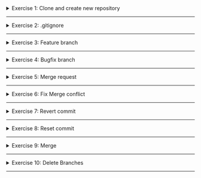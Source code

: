 <details>
<summary>Exercise 1: Clone and create new repository </summary>
<br />

- Clone git repository, creating a new local copy and
- Push it to your own GitHub remote repository.

**steps:**
```sh

# clone repository & change into project dir
git clone git@gitlab.com:devops-bootcamp3/git-project.git
cd git-project

# remove remote repo reference and create your own local repository
rm -rf .git
git init
git add .
git commit -m "Initial commit"

# create git repository on GitHub and push your newly created local repository to it
git remote add origin https://github.com/fsiegrist/devops-bootcamp-03-git.git
git push -u origin main

```

</details>

******

<details>
<summary>Exercise 2: .gitignore </summary>
<br />

You see that build folders and editor specific folders are in the repository and decide to ignore it as a best practice.

Ignore .idea folder, .DS_Store, out and build folders

Hint: remove from git cache first

**create .gitignore file with following entries**
```sh
.idea 
.DS_Store
out 
build
```

**remove cached commited files and commit .gitignore file**
```sh
git rm --cached .DS_Store

# -r for directories
git rm -r --cached .idea
git rm -r --cached out
git rm -r --cached build

# commit and push the changes
git add .
git commit -m "remove ignored files"
git push
```

</details>

******

<details>
<summary>Exercise 3: Feature branch </summary>
 <br />

Create a feature branch and change following:

- Upgrade the logstash-logback-encoder version to 6.6
- Add image to the index.html file (url: https://www.careeraddict.com/uploads/article/58721/illustration-group-people-team-meeting.jpg)

You are done with the changes. So:

- Check your changes using "git diff" and
- Commit them if everything is correct. Note: There is a standard in your team to name commits with descriptive text.
- Push your changes to your remote repository.

**steps**
```sh
# create a feature branch
git checkout -b feature/exercise-3

# in build.gradle upgrade the version of the "logstash-logback-encoder" library from '5.2' to '6.6'
compile group: 'net.logstash.logback', name: 'logstash-logback-encoder', version: '6.6'

# in src/main/webapp/index.html add the following image tag:
<img src="https://www.careeraddict.com/uploads/article/58721/illustration-group-people-team-meeting.jpg" width="700" />

# check and commit changes
git diff
git add build.gradle
git commit -m "Upgrade logback library to version 6.6"
git add src/main/webapp/index.html
git commit -m "Add image"

# as this is a new feature branch there is no need to first pull remote changes

# push new feature branch to remote and track the remote branch
git push -u origin feature/exercise-3
```

</details>

******

<details>
<summary>Exercise 4: Bugfix branch </summary>
<br />

You find out there is a bug in your project, so you need to fix it using a new bugfix branch:
- Create a new bugfix branch
- Fix the spelling error in Application.java file

You are done with the changes. So:
- Check your changes using "git diff" and
- Commit them if everything is correct.
- Push your changes to your remote repository.

**steps**
```sh
# create bugfix branch
git checkout -b bugfix/exercise-4

# fix the spelling error in src/main/java/com/Application.java
log.info("Java app started");

# check and commit changes
git diff
git add .
git commit -m "Fix typo"

# as this is a new bugfix branch there is no need to first pull remote changes

# push new bugfix branch to remote and track the remote branch
git push -u origin bugfix/exercise-4
```

</details>

******

<details>
<summary>Exercise 5: Merge request </summary>
<br />

You are done with the feature, now it needs to be tested and deployed. So:
- Merge your feature branch into master (using a merge request)

**steps**
```sh
# merge feature branch into master. Alternatively do the merge from GitHub UI
git checkout main
git merge feature/exercise-3 

# push the merge to remote master
git push
```

</details>

******

<details>
<summary>Exercise 6: Fix Merge conflict </summary>
<br />

You are on the bugfix branch. You notice the logger library version is old, so:
- Update it to version 6.2 (Change the same location in bugfix branch)

Some time went by since you opened your bugfix branch, so you want the up-to-date master state to avoid major conflicts.
- Merge the master branch in your bugfix branch - fix the merge conflict!

**steps**
```sh
# switch to bugfix branch
git checkout bugfix/exercise-4

# in build.gradle upgrade the version of the "logstash-logback-encoder" library from '5.2' to '6.2'
compile group: 'net.logstash.logback', name: 'logstash-logback-encoder', version: '6.2'

# commit change locally
git add .
git commit -m "Upgrade logback library to version 6.2"

# bring bugfix branch uptodate with master branch. Alternatively do the merge from GitHub UI
git merge main

# you will get a merge conflict here for build.gradle file

# fix merge conflict (open build.gradle file and keep master branch version) and when done check the state
git add build.gradle
git merge --continue
git status

# if all fixed, you can commit and push the merge into your bugfix branch
git push

```

</details>

******

<details>
<summary>Exercise 7: Revert commit </summary>
<br />

Still on the bugfix branch. You also noticed a spelling mistake in the index.html file, so you want to fix that in the same branch.
- Fix the spelling mistake and commit the fix

You also want to update the image.
- So also change the image url (src) in a separate commit.

You are done with the changes:
- Push both commits to the remote repository. 


Your team members tell you the previous image was the correct one, so you want to undo it. But since you already pushed to remote, you must revert the change.
- Revert the last commit and push your changes to remote repository

**steps**
```sh
# on bugfix branch

# fix spelling error in src/main/webapp/index.html
<li>Sarah - Full stack devloper</li>

# commit change locally
git add .
git commit -m "Fix another typo"

# set image url in src/main/webapp/index.html to:
<img src="https://3kcz333h8wih3px3rh3vhfv3-wpengine.netdna-ssl.com/wp-content/uploads/2018/10/effective-meetings.jpg" width="" />

# commit change locally
git add .
git commit -m "Adjust image url"

# push both commits to remote
git push

# revert last commit and push the revertion into remote repo
git revert HEAD
git push

```

</details>

******

<details>
<summary>Exercise 8: Reset commit </summary>
<br />

You found 1 last thing you think must be fixed. Bruno just moved to DevOps team, so Bruno's role must be fixed.
- Update the text accordingly
- Commit that fix locally (don't push to remote)

However after talking to a colleague, you find out it has already been fixed in another branch. So you want to undo your local commit.
- Since commit is only locally, you can reset the commit.

**steps**
```sh
# checkout bugfix branch

# make change in src/main/webapp/index.html
<li>Bruno - DevOps engineer</li>

# commit change locally
git add .
git commit -m "Adjust employee role description"

# reset the last local commit, meaning move to the previous commit
git reset --hard HEAD~
```

</details>

******

<details>
<summary>Exercise 9: Merge </summary>
 <br />

**steps**
```sh
# merge bugfix branch into master
git checkout master
git merge bugfix/changes

```

</details>

******

<details>
<summary>Exercise 10: Delete Branches </summary>
 <br />

**steps**
```sh
# delete branches remotely via Gitlab UI

# delete branches locally with CLI
git branch -D bugfix/changes
git branch -D feature/changes

```

</details>

******
